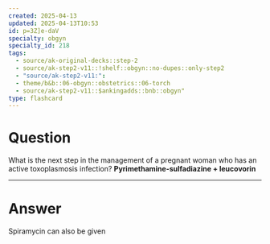 ```yaml
---
created: 2025-04-13
updated: 2025-04-13T10:53
id: p=3Z]e-daV
specialty: obgyn
specialty_id: 218
tags:
  - source/ak-original-decks::step-2
  - source/ak-step2-v11::!shelf::obgyn::no-dupes::only-step2
  - "source/ak-step2-v11:": 
  - theme/b&b::06-obgyn::obstetrics::06-torch
  - source/ak-step2-v11::$ankingadds::bnb::obgyn"
type: flashcard
---
```


# Question
What is the next step in the management of a pregnant woman who has an active toxoplasmosis infection?   **Pyrimethamine-sulfadiazine + leucovorin**

---

# Answer
Spiramycin can also be given